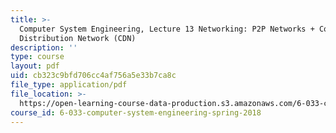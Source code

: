 ```yaml
---
title: >-
  Computer System Engineering, Lecture 13 Networking: P2P Networks + Content
  Distribution Network (CDN)
description: ''
type: course
layout: pdf
uid: cb323c9bfd706cc4af756a5e33b7ca8c
file_type: application/pdf
file_location: >-
  https://open-learning-course-data-production.s3.amazonaws.com/6-033-computer-system-engineering-spring-2018/cb323c9bfd706cc4af756a5e33b7ca8c_MIT6_033S18lec13.pdf
course_id: 6-033-computer-system-engineering-spring-2018
---
```

